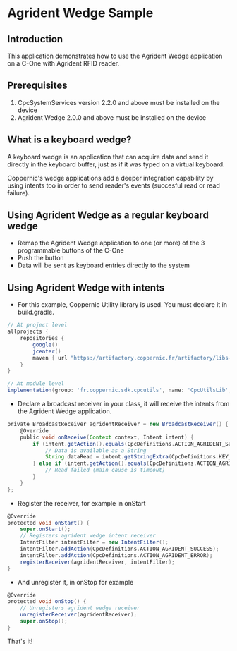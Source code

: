 # Agrident Wedge Sample

Introduction
------------

This application demonstrates how to use the Agrident Wedge application on a C-One with Agrident RFID reader.

Prerequisites
-------------

1. CpcSystemServices version 2.2.0 and above must be installed on the device
2. Agrident Wedge 2.0.0 and above must be installed on the device

What is a keyboard wedge?
-------------------------

A keyboard wedge is an application that can acquire data and send it directly in the keyboard buffer, just as if it was typed on a virtual keyboard.

Coppernic's wedge applications add a deeper integration capability by using intents too in order to send reader's events (succesful read or read failure).

Using Agrident Wedge as a regular keyboard wedge
-------------------------------------------------------

- Remap the Agrident Wedge application to one (or more) of the 3 programmable buttons of the C-One
- Push the button
- Data will be sent as keyboard entries directly to the system

Using Agrident Wedge with intents
---------------------------------

- For this example, Coppernic Utility library is used. You must declare it in build.gradle.

``` groovy
// At project level
allprojects {
    repositories {
        google()
        jcenter()
        maven { url "https://artifactory.coppernic.fr/artifactory/libs-release" }
    }
}
```

``` groovy
// At module level
implementation(group: 'fr.coppernic.sdk.cpcutils', name: 'CpcUtilsLib', version: '6.13.0', ext: 'aar')
```


- Declare a broadcast receiver in your class, it will receive the intents from the Agrident Wedge application.

``` groovy
private BroadcastReceiver agridentReceiver = new BroadcastReceiver() {
    @Override
    public void onReceive(Context context, Intent intent) {        
        if (intent.getAction().equals(CpcDefinitions.ACTION_AGRIDENT_SUCCESS)) {
            // Data is available as a String
            String dataRead = intent.getStringExtra(CpcDefinitions.KEY_BARCODE_DATA);           
        } else if (intent.getAction().equals(CpcDefinitions.ACTION_AGRIDENT_ERROR)) {
            // Read failed (main cause is timeout)
        }
    }
};
```

- Register the receiver, for example in onStart

``` groovy
@Override
protected void onStart() {
    super.onStart();
    // Registers agrident wedge intent receiver
    IntentFilter intentFilter = new IntentFilter();
    intentFilter.addAction(CpcDefinitions.ACTION_AGRIDENT_SUCCESS);
    intentFilter.addAction(CpcDefinitions.ACTION_AGRIDENT_ERROR);
    registerReceiver(agridentReceiver, intentFilter);
}    
```

- And unregister it, in onStop for example

``` groovy
@Override
protected void onStop() {
    // Unregisters agrident wedge receiver
    unregisterReceiver(agridentReceiver);
    super.onStop();
}
```

That's it!
